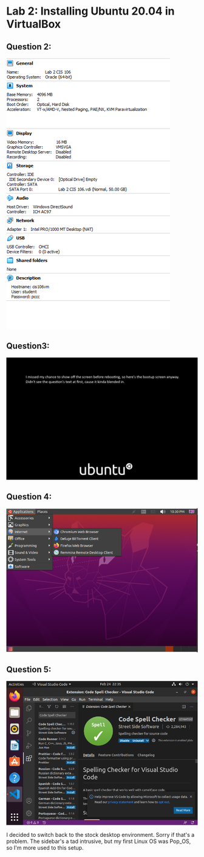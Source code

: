 
# Lab 2: Installing Ubuntu 20.04 in VirtualBox

## Question 2:

![Question2](lab2Question2.png)

## Question3:

![Question 3](lab2Question3.PNG)

## Question 4:

![Question 4](lab2Question4.PNG)

## Question 5:

![Question 5](lab2Question5.PNG)

I decided to switch back to the stock desktop environment. Sorry if that's a problem. The sidebar's a tad intrusive, but my first Linux OS was Pop_OS, so I'm more used to this setup.
